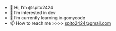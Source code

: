 - 👋 Hi, I’m @spito2424
- 👀 I’m interested in dev
- 🌱 I’m currently learning in gomycode
- 📫 How to reach me >>>> spito2424@gmail.com

<!---
spito2424/spito2424 is a ✨ special ✨ repository because its `README.md` (this file) appears on your GitHub profile.
You can click the Preview link to take a look at your changes.
--->
